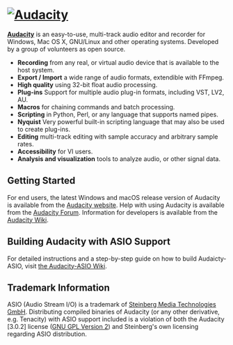 [![Audacity](https://forum.audacityteam.org/styles/prosilver/theme/images/Audacity-logo_75px_trans_forum.png)](https://www.audacityteam.org) 
=========================

[**Audacity**](https://www.audacityteam.org) is an easy-to-use, multi-track audio editor and recorder for Windows, Mac OS X, GNU/Linux and other operating systems. Developed by a group of volunteers as open source.

- **Recording** from any real, or virtual audio device that is available to the host system.
- **Export / Import** a wide range of audio formats, extendible with FFmpeg.
- **High quality** using 32-bit float audio processing.
- **Plug-ins** Support for multiple audio plug-in formats, including VST, LV2, AU.
- **Macros** for chaining commands and batch processing.
- **Scripting** in Python, Perl, or any language that supports named pipes.
- **Nyquist** Very powerful built-in scripting language that may also be used to create plug-ins.
- **Editing** multi-track editing with sample accuracy and arbitrary sample rates.
- **Accessibility** for VI users.
- **Analysis and visualization** tools to analyze audio, or other signal data.

## Getting Started

For end users, the latest Windows and macOS release version of Audacity is available from the [Audacity website](https://www.audacityteam.org/download/).
Help with using Audacity is available from the [Audacity Forum](https://forum.audacityteam.org/).
Information for developers is available from the [Audacity Wiki](https://wiki.audacityteam.org/wiki/For_Developers).

## Building Audacity with ASIO Support

For detailed instructions and a step-by-step guide on how to build Audaicty-ASIO, visit [the Audacity-ASIO Wiki](https://github.com/Acts19quiz/audacity-ASIO/wiki/Detailed-build-instructions-%28Windows-only%29).

## Trademark Information

ASIO (Audio Stream I/O) is a trademark of [Steinberg Media Technologies GmbH](https://www.steinberg.net/developers/). Distributing compiled binaries of Audacity (or any other derivative, e.g. Tenacity) with ASIO support included is a violation of both the Audacity [3.0.2] license ([GNU GPL Version 2](https://manual.audacityteam.org/man/asio_audio_interface.html#Audacity_and_ASIO)) and Steinberg's own licensing regarding ASIO distribution.
